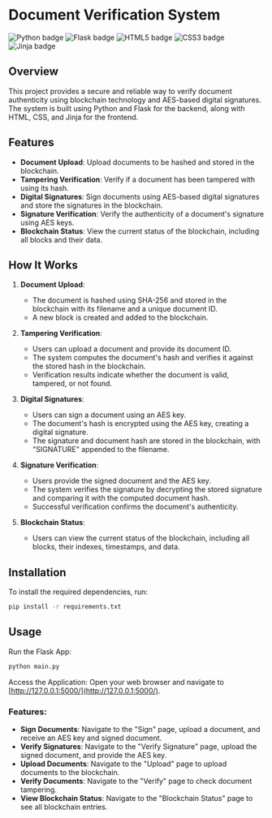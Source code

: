 # Document Verification System

![Python badge](https://img.shields.io/badge/Python-3776AB?style=for-the-badge&logo=python&logoColor=white)
![Flask badge](https://img.shields.io/badge/Flask-000000?style=for-the-badge&logo=flask&logoColor=white)
![HTML5 badge](https://img.shields.io/badge/HTML5-E34F26?style=for-the-badge&logo=html5&logoColor=white)
![CSS3 badge](https://img.shields.io/badge/CSS3-1572B6?style=for-the-badge&logo=css3&logoColor=white)
![Jinja badge](https://img.shields.io/badge/Jinja-B41717?style=for-the-badge&logo=jinja&logoColor=white)

## Overview
This project provides a secure and reliable way to verify document authenticity using blockchain technology and AES-based digital signatures. The system is built using Python and Flask for the backend, along with HTML, CSS, and Jinja for the frontend.

## Features
- **Document Upload**: Upload documents to be hashed and stored in the blockchain.
- **Tampering Verification**: Verify if a document has been tampered with using its hash.
- **Digital Signatures**: Sign documents using AES-based digital signatures and store the signatures in the blockchain.
- **Signature Verification**: Verify the authenticity of a document's signature using AES keys.
- **Blockchain Status**: View the current status of the blockchain, including all blocks and their data.

## How It Works
1. **Document Upload**:
    - The document is hashed using SHA-256 and stored in the blockchain with its filename and a unique document ID.
    - A new block is created and added to the blockchain.

2. **Tampering Verification**:
    - Users can upload a document and provide its document ID.
    - The system computes the document's hash and verifies it against the stored hash in the blockchain.
    - Verification results indicate whether the document is valid, tampered, or not found.

3. **Digital Signatures**:
    - Users can sign a document using an AES key.
    - The document's hash is encrypted using the AES key, creating a digital signature.
    - The signature and document hash are stored in the blockchain, with "SIGNATURE" appended to the filename.

4. **Signature Verification**:
    - Users provide the signed document and the AES key.
    - The system verifies the signature by decrypting the stored signature and comparing it with the computed document hash.
    - Successful verification confirms the document's authenticity.

5. **Blockchain Status**:
    - Users can view the current status of the blockchain, including all blocks, their indexes, timestamps, and data.

## Installation
To install the required dependencies, run:
```sh
pip install -r requirements.txt
```

## Usage
Run the Flask App:
```sh
python main.py
```
Access the Application: Open your web browser and navigate to [http://127.0.0.1:5000/](http://127.0.0.1:5000/).

### Features:
- **Sign Documents**: Navigate to the "Sign" page, upload a document, and receive an AES key and signed document.
- **Verify Signatures**: Navigate to the "Verify Signature" page, upload the signed document, and provide the AES key.
- **Upload Documents**: Navigate to the "Upload" page to upload documents to the blockchain.
- **Verify Documents**: Navigate to the "Verify" page to check document tampering.
- **View Blockchain Status**: Navigate to the "Blockchain Status" page to see all blockchain entries.